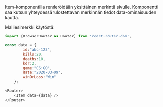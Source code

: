 Item-komponentilla renderöidään yksittäinen merkintä sivulle.
Komponentti saa kutsun yhteydessä tulostettavan merkinnän tiedot 
data-ominaisuuden kautta.

Malliesimerkki käytöstä: 
```js
import {BrowserRouter as Router} from 'react-router-dom';

const data = {
        id:"abc-123",
        kills:20,
        deaths:10,
        kdr:2,
        game:"CS:GO",
        date:"2020-03-09",
        winOrLoss:"Win"
    };

<Router>
    <Item data={data} />
</Router>
```